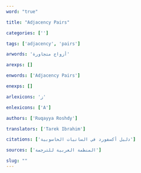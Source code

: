 ```yaml
---
word: "true"

title: "Adjacency Pairs"

categories: ['']

tags: ['adjacency', 'pairs']

arwords: 'أزواج متجاورة'

arexps: []

enwords: ['Adjacency Pairs']

enexps: []

arlexicons: 'ز'

enlexicons: ['A']

authors: ['Ruqayya Roshdy']

translators: ['Tarek Ibrahim']

citations: ['دليل أكسفورد في السانيات الحاسوبية']

sources: ['المنظمة العربية للترجمة']

slug: ""
---
```

